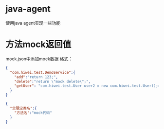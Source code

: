 # java-agent
使用java agent实现一些功能
# 方法mock返回值
mock.json中添加mock数据
格式：
```json
{
  "com.hiwei.test.DemoService":{
    "add":"return 123;",
    "delete":"return \"mock delete\";",
    "getUser": "com.hiwei.test.User user2 = new com.hiwei.test.User();return user2;"
  }
}
```
```json
{
  "全限定类名":{
    "方法名":"mock代码"
  }
}
```